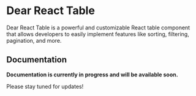 # Dear React Table

Dear React Table is a powerful and customizable React table component that allows developers to easily implement features like sorting, filtering, pagination, and more.

## Documentation

**Documentation is currently in progress and will be available soon.**

Please stay tuned for updates!
